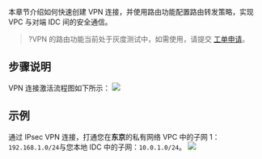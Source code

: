 本章节介绍如何快速创建 VPN 连接，并使用路由功能配置路由转发策略，实现 VPC 与对端 IDC 间的安全通信。
> ?VPN 的路由功能当前处于灰度测试中，如需使用，请提交 [工单申请](https://console.cloud.tencent.com/workorder/category)。

## 步骤说明
VPN 连接激活流程图如下所示：
![](https://main.qcloudimg.com/raw/8f017e7278462b27bf2aae995e6c280a.png)

## 示例
通过 IPsec VPN 连接，打通您在**东京**的私有网络 VPC 中的子网 1：`192.168.1.0/24`与您本地 IDC 中的子网：`10.0.1.0/24`。
![](https://main.qcloudimg.com/raw/f9137cdb844c5d0f095e884a044b0171.png)

